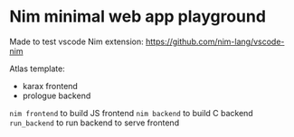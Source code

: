 # Nim minimal web app playground

Made to test vscode Nim extension: https://github.com/nim-lang/vscode-nim

Atlas template:
- karax frontend
- prologue backend

`nim frontend` to build JS frontend
`nim backend` to build C backend
`run_backend` to run backend to serve frontend
